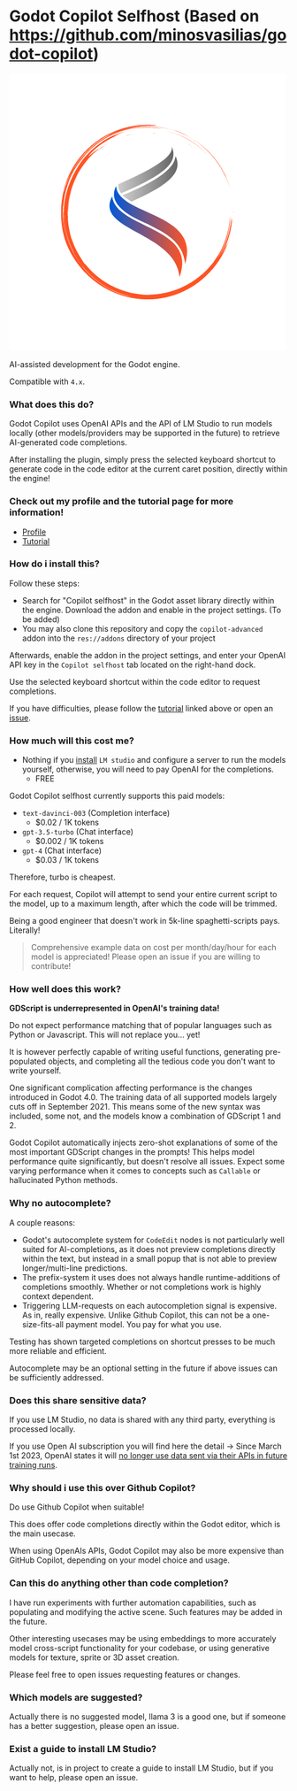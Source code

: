 # Godot Copilot Selfhost (Based on https://github.com/minosvasilias/godot-copilot)

![Godot Copilot Selfhost logo](public_assets/logo500.png)

AI-assisted development for the Godot engine.

Compatible with `4.x`.
### What does this do?

Godot Copilot uses OpenAI APIs and the API of LM Studio to run models locally (other models/providers may be supported in the future) to retrieve AI-generated code completions.

After installing the plugin, simply press the selected keyboard shortcut to generate code in the code editor at the current caret position, directly within the engine!

### Check out my profile and the tutorial page for more information!

- [Profile](https://tnl.one/s/drakonkat)
- [Tutorial](https://tnl.one/s/gdcopilot)


### How do i install this?

Follow these steps:
- Search for "Copilot selfhost" in the Godot asset library directly within the engine. Download the addon and enable in the project settings. (To be added)
- You may also clone this repository and copy the `copilot-advanced` addon into the `res://addons` directory of your project

Afterwards, enable the addon in the project settings, and enter your OpenAI API key in the `Copilot selfhost` tab located on the right-hand dock.

Use the selected keyboard shortcut within the code editor to request completions.

If you have difficulties, please follow the [tutorial](https://tnl.one/s/gdcopilot) linked above or open an [issue](https://github.com/drakonkat/godot-copilot-selfhost/issues).

### How much will this cost me?

- Nothing if you [install](https://lmstudio.ai/) `LM studio` and configure a server to run the models yourself, otherwise, you will need to pay OpenAI for the completions.
  - FREE

Godot Copilot selfhost currently supports this paid models:

- `text-davinci-003` (Completion interface)
  - $0.02 / 1K tokens
- `gpt-3.5-turbo` (Chat interface)
  - $0.002 / 1K tokens
- `gpt-4` (Chat interface)
  - $0.03 / 1K tokens

Therefore, turbo is cheapest.

For each request, Copilot will attempt to send your entire current script to the model, up to a maximum length, after which the code will be trimmed.

Being a good engineer that doesn't work in 5k-line spaghetti-scripts pays. Literally!

> Comprehensive example data on cost per month/day/hour for each model is appreciated! Please open an issue if you are willing to contribute!

### How well does this work?

**GDScript is underrepresented in OpenAI's training data!**

Do not expect performance matching that of popular languages such as Python or Javascript. This will not replace you... yet!

It is however perfectly capable of writing useful functions, generating pre-populated objects, and completing all the tedious code you don't want to write yourself.

One significant complication affecting performance is the changes introduced in Godot 4.0. The training data of all supported models largely cuts off in September 2021. This means some of the new syntax was included, some not, and the models know a combination of GDScript 1 and 2.

Godot Copilot automatically injects zero-shot explanations of some of the most important GDScript changes in the prompts! This helps model performance quite significantly, but doesn't resolve all issues. Expect some varying performance when it comes to concepts such as `Callable` or hallucinated Python methods.

### Why no autocomplete?

A couple reasons:

- Godot's autocomplete system for `CodeEdit` nodes is not particularly well suited for AI-completions, as it does not preview completions directly within the text, but instead in a small popup that is not able to preview longer/multi-line predictions.
- The prefix-system it uses does not always handle runtime-additions of completions smoothly. Whether or not completions work is highly context dependent.
- Triggering LLM-requests on each autocompletion signal is expensive. As in, really expensive. Unlike Github Copilot, this can not be a one-size-fits-all payment model. You pay for what you use.

Testing has shown targeted completions on shortcut presses to be much more reliable and efficient.

Autocomplete may be an optional setting in the future if above issues can be sufficiently addressed.

### Does this share sensitive data?

If you use LM Studio, no data is shared with any third party, everything is processed locally.

If you use Open AI subscription you will find here the detail -> Since March 1st 2023, OpenAI states it will [no longer use data sent via their APIs in future training runs](https://openai.com/policies/api-data-usage-policies).

### Why should i use this over Github Copilot?

Do use Github Copilot when suitable!

This does offer code completions directly within the Godot editor, which is the main usecase.

When using OpenAIs APIs, Godot Copilot may also be more expensive than GitHub Copilot, depending on your model choice and usage.

### Can this do anything other than code completion?

I have run experiments with further automation capabilities, such as populating and modifying the active scene. Such features may be added in the future.

Other interesting usecases may be using embeddings to more accurately model cross-script functionality for your codebase, or using generative models for texture, sprite or 3D asset creation.

Please feel free to open issues requesting features or changes.

### Which models are suggested?

Actually there is no suggested model, llama 3 is a good one, but if someone has a better suggestion, please open an issue.


### Exist a guide to install LM Studio?

 Actually not, is in project to create a guide to install LM Studio, but if you want to help, please open an issue.
